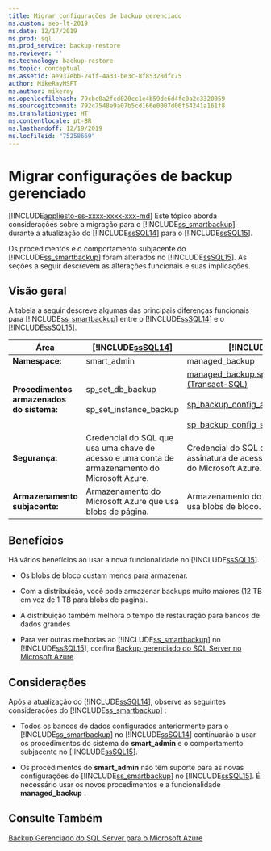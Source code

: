 ```yaml
---
title: Migrar configurações de backup gerenciado
ms.custom: seo-lt-2019
ms.date: 12/17/2019
ms.prod: sql
ms.prod_service: backup-restore
ms.reviewer: ''
ms.technology: backup-restore
ms.topic: conceptual
ms.assetid: ae937ebb-24ff-4a33-be3c-8f85328dfc75
author: MikeRayMSFT
ms.author: mikeray
ms.openlocfilehash: 79cbc0a2fcd020cc1e4b59de6d4fc0a2c3320059
ms.sourcegitcommit: 792c7548e9a07b5cd166e0007d06f64241a161f8
ms.translationtype: HT
ms.contentlocale: pt-BR
ms.lasthandoff: 12/19/2019
ms.locfileid: "75258669"
---
```

# <a name="migrate-managed-backup-settings"></a>Migrar configurações de backup gerenciado
[!INCLUDE[appliesto-ss-xxxx-xxxx-xxx-md](../../includes/appliesto-ss-xxxx-xxxx-xxx-md.md)]
  Este tópico aborda considerações sobre a migração para o [!INCLUDE[ss_smartbackup](../../includes/ss-smartbackup-md.md)] durante a atualização do [!INCLUDE[ssSQL14](../../includes/sssql14-md.md)] para o [!INCLUDE[ssSQL15](../../includes/sssql15-md.md)].  
  
 Os procedimentos e o comportamento subjacente do [!INCLUDE[ss_smartbackup](../../includes/ss-smartbackup-md.md)] foram alterados no [!INCLUDE[ssSQL15](../../includes/sssql15-md.md)]. As seções a seguir descrevem as alterações funcionais e suas implicações.  
  
## <a name="overview"></a>Visão geral  
 A tabela a seguir descreve algumas das principais diferenças funcionais para [!INCLUDE[ss_smartbackup](../../includes/ss-smartbackup-md.md)] entre o [!INCLUDE[ssSQL14](../../includes/sssql14-md.md)] e o [!INCLUDE[ssSQL15](../../includes/sssql15-md.md)].  
  
|Área|[!INCLUDE[ssSQL14](../../includes/sssql14-md.md)]|[!INCLUDE[ssSQL15](../../includes/sssql15-md.md)]|  
|----------|---------------------------|---------------------------|  
|**Namespace:**|smart_admin|managed_backup|  
|**Procedimentos armazenados do sistema:**|sp_set_db_backup<br /><br /> sp_set_instance_backup|[managed_backup.sp_backup_config_basic (Transact-SQL)](../../relational-databases/system-stored-procedures/managed-backup-sp-backup-config-basic-transact-sql.md)<br /><br /> [sp_backup_config_advanced](../../relational-databases/system-stored-procedures/managed-backup-sp-backup-config-advanced-transact-sql.md)<br /><br /> [sp_backup_config_schedule](../../relational-databases/system-stored-procedures/managed-backup-sp-backup-config-schedule-transact-sql.md)|  
|**Segurança:**|Credencial do SQL que usa uma chave de acesso e uma conta de armazenamento do Microsoft Azure.|Credencial do SQL que usa um token de assinatura de acesso compartilhado (SAS) do Microsoft Azure.|  
|**Armazenamento subjacente:**|Armazenamento do Microsoft Azure que usa blobs de página.|Armazenamento do Microsoft Azure que usa blobs de bloco.|  
  
## <a name="benefits"></a>Benefícios  
 Há vários benefícios ao usar a nova funcionalidade no [!INCLUDE[ssSQL15](../../includes/sssql15-md.md)].  
  
-   Os blobs de bloco custam menos para armazenar.  
  
-   Com a distribuição, você pode armazenar backups muito maiores (12 TB em vez de 1 TB para blobs de página).  
  
-   A distribuição também melhora o tempo de restauração para bancos de dados grandes  
  
-   Para ver outras melhorias ao [!INCLUDE[ss_smartbackup](../../includes/ss-smartbackup-md.md)] no [!INCLUDE[ssSQL15](../../includes/sssql15-md.md)], confira [Backup gerenciado do SQL Server no Microsoft Azure](../../relational-databases/backup-restore/sql-server-managed-backup-to-microsoft-azure.md).  
  
## <a name="considerations"></a>Considerações  
 Após a atualização do [!INCLUDE[ssSQL14](../../includes/sssql14-md.md)], observe as seguintes considerações do [!INCLUDE[ss_smartbackup](../../includes/ss-smartbackup-md.md)] :  
  
-   Todos os bancos de dados configurados anteriormente para o [!INCLUDE[ss_smartbackup](../../includes/ss-smartbackup-md.md)] no [!INCLUDE[ssSQL14](../../includes/sssql14-md.md)] continuarão a usar os procedimentos do sistema do **smart_admin** e o comportamento subjacente no [!INCLUDE[ssSQL15](../../includes/sssql15-md.md)].  
  
-   Os procedimentos do **smart_admin** não têm suporte para as novas configurações do [!INCLUDE[ss_smartbackup](../../includes/ss-smartbackup-md.md)] no [!INCLUDE[ssSQL15](../../includes/sssql15-md.md)]. É necessário usar os novos procedimentos e a funcionalidade **managed_backup** .  
  
## <a name="see-also"></a>Consulte Também  
 [Backup Gerenciado do SQL Server para o Microsoft Azure](../../relational-databases/backup-restore/sql-server-managed-backup-to-microsoft-azure.md)  
  
  
